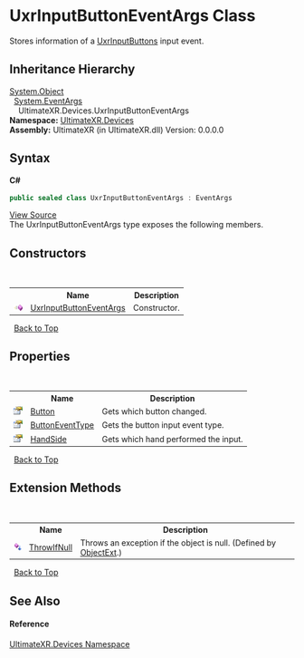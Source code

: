 # UxrInputButtonEventArgs Class
 

Stores information of a <a href="T_UltimateXR_Devices_UxrInputButtons">UxrInputButtons</a> input event.


## Inheritance Hierarchy
<a href="https://docs.microsoft.com/dotnet/api/system.object" target="_blank" rel="noopener noreferrer">System.Object</a><br />&nbsp;&nbsp;<a href="https://docs.microsoft.com/dotnet/api/system.eventargs" target="_blank" rel="noopener noreferrer">System.EventArgs</a><br />&nbsp;&nbsp;&nbsp;&nbsp;UltimateXR.Devices.UxrInputButtonEventArgs<br />
**Namespace:**&nbsp;<a href="N_UltimateXR_Devices">UltimateXR.Devices</a><br />**Assembly:**&nbsp;UltimateXR (in UltimateXR.dll) Version: 0.0.0.0

## Syntax

**C#**<br />
``` C#
public sealed class UxrInputButtonEventArgs : EventArgs
```

<a href="UltimateXR/Scripts/Devices/UxrInputButtonEventArgs.cs" rel="noopener noreferrer" title="View the source code">View Source</a><br />
The UxrInputButtonEventArgs type exposes the following members.


## Constructors
&nbsp;<table><tr><th></th><th>Name</th><th>Description</th></tr><tr><td>![Public method](media/pubmethod.gif "Public method")</td><td><a href="M_UltimateXR_Devices_UxrInputButtonEventArgs__ctor">UxrInputButtonEventArgs</a></td><td>
Constructor.</td></tr></table>&nbsp;
<a href="#uxrinputbuttoneventargs-class">Back to Top</a>

## Properties
&nbsp;<table><tr><th></th><th>Name</th><th>Description</th></tr><tr><td>![Public property](media/pubproperty.gif "Public property")</td><td><a href="P_UltimateXR_Devices_UxrInputButtonEventArgs_Button">Button</a></td><td>
Gets which button changed.</td></tr><tr><td>![Public property](media/pubproperty.gif "Public property")</td><td><a href="P_UltimateXR_Devices_UxrInputButtonEventArgs_ButtonEventType">ButtonEventType</a></td><td>
Gets the button input event type.</td></tr><tr><td>![Public property](media/pubproperty.gif "Public property")</td><td><a href="P_UltimateXR_Devices_UxrInputButtonEventArgs_HandSide">HandSide</a></td><td>
Gets which hand performed the input.</td></tr></table>&nbsp;
<a href="#uxrinputbuttoneventargs-class">Back to Top</a>

## Extension Methods
&nbsp;<table><tr><th></th><th>Name</th><th>Description</th></tr><tr><td>![Public Extension Method](media/pubextension.gif "Public Extension Method")</td><td><a href="M_UltimateXR_Extensions_System_ObjectExt_ThrowIfNull">ThrowIfNull</a></td><td>
Throws an exception if the object is null.
 (Defined by <a href="T_UltimateXR_Extensions_System_ObjectExt">ObjectExt</a>.)</td></tr></table>&nbsp;
<a href="#uxrinputbuttoneventargs-class">Back to Top</a>

## See Also


#### Reference
<a href="N_UltimateXR_Devices">UltimateXR.Devices Namespace</a><br />
